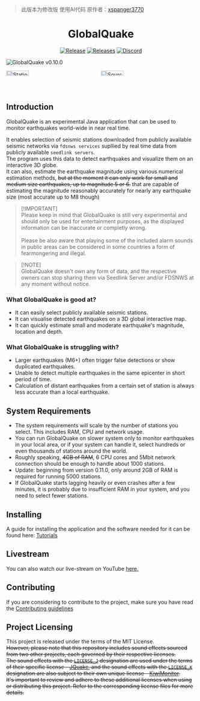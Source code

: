 > 此版本为修改版
> 使用AI代码
> 原作者：[xspanger3770](https://github.com/xspanger3770/GlobalQuake/)

<h1 align="center">
  GlobalQuake
</h1>

<!--<p align="center">
  <img src="" alt="GlobalQuake icon" title="GlobalQuake" />
</p>-->
<p align="center">
  <a href="https://github.com/xspanger3770/GlobalQuake/releases"><img src="https://img.shields.io/github/release/xspanger3770/GlobalQuake.svg?style=for-the-badge&logo=github" alt="Release"></a> <a href="https://github.com/xspanger3770/GlobalQuake/releases"><img src="https://img.shields.io/github/downloads/xspanger3770/GlobalQuake/total?style=for-the-badge&logo=github" alt="Releases"></a> <a href="https://discord.gg/aCyuXfTyma"><img src="https://img.shields.io/badge/discord-Join Now-blue?logo=discord&style=for-the-badge" alt="Discord"></a>
</p>

![GlobalQuake v0.10.0](https://github.com/xspanger3770/GlobalQuake/assets/100421968/d38a0596-0242-4fe9-9766-67a486832364)

<div style="display: grid; grid-template-columns: 1fr 1fr;">
<img alt="StationManager" title="StationManager" src="https://github.com/xspanger3770/GlobalQuake/assets/100421968/a37319ec-2132-426a-b095-2e6a9e064322" style="width: 49%; height: auto;" />
<img alt="SourceManager" title="SourceManager" src="https://i.imgur.com/T1tmMtN.png" style="width: 49%; height: auto;" />
</div>

## Introduction

GlobalQuake is an experimental Java application that can be used to monitor earthquakes world-wide in near real time.

It enables selection of seismic stations downloaded from publicly available seismic networks via `fdsnws services` supllied by real time data from publicly available `seedlink servers`.\
The program uses this data to detect earthquakes and visualize them on an interactive 3D globe.\
It can also, estimate the earthquake magnitude using various numerical estimation methods, ~~but at the moment it can only work for small and medium size earthquakes, up to magnitude 5 or 6.~~
that are capable of estimating the magnitude reasonably accurately for nearly any earthquake size (most accurate up to M8 though)

> [!IMPORTANT]<br>
> Please keep in mind that GlobalQuake is still very experimental and should only be used for entertainment purposes, as the displayed information can be inaccurate or completly wrong.\
> \
> Please be also aware that playing some of the included alarm sounds in public areas can be considered in some countries a form of fearmongering and illegal.

> [!NOTE]<br>
> GlobalQuake doesn't own any form of data, and the respective owners can stop sharing them via Seedlink Server and/or FDSNWS at any moment without notice.

### What GlobalQuake is good at?

* It can easily select publicly available seismic stations.
* It can visualise detected earthquakes on a 3D global interactive map.
* It can quickly estimate small and moderate earthquake's magnitude, location and depth.

### What GlobalQuake is struggling with?

* Larger earthquakes (M6+) often trigger false detections or show duplicated earthquakes.
* Unable to detect multiple earthquakes in the same epicenter in short period of time.
* Calculation of distant earthquakes from a certain set of station is always less accurate than a local earthquake.

## System Requirements

- The system requirements will scale by the number of stations you select. This includes RAM, CPU and network usage.
- You can run GlobalQuake on slower system only to monitor earthquakes in your local area, or if your system can handle it, select hundreds or even thousands of stations around the world.
- Roughly speaking, ~~4GB of RAM~~, 6 CPU cores and 5Mbit network connection should be enough to handle about 1000 stations.
- Update: beginning from version 0.11.0, only around 2GB of RAM is required for running 5000 stations.
- If GlobalQuake starts lagging heavily or even crashes after a few minutes, it is probably due to insufficient RAM in your system, and you need to select fewer stations.

## Installing

A guide for installing the application and the software needed for it can be found here: [Tutorials](https://github.com/xspanger3770/GlobalQuake/wiki/Downloads-And-Installation)

## Livestream

You can also watch our live-stream on YouTube [here.](https://www.youtube.com/channel/UCZmcd4cQ2H_ELWAuUdOMgRQ/live)

## Contributing

If you are considering to contribute to the project, make sure you have read the [Contributing guidelines](https://github.com/xspanger3770/GlobalQuake/blob/main/CONTRIBUTING.md)

## Project Licensing

This project is released under the terms of the MIT License.\
~~However, please note that this repository includes sound effects sourced from two other projects, each governed by their respective licenses.\
The sound effects with the [`LICENSE_J`](https://github.com/xspanger3770/GlobalQuake/blob/main/LICENSE_J) designation are used under the terms of their specific license - [JQuake](https://jquake.net/), and the sound effects with the [`LICENSE_K`](https://github.com/xspanger3770/GlobalQuake/blob/main/LICENSE_K) designation are also subject to their own unique license - [KiwiMonitor](https://kiwimonitor.amebaownd.com/).\
It's important to review and adhere to these additional licenses when using or distributing this project. Refer to the corresponding license files for more details.~~

